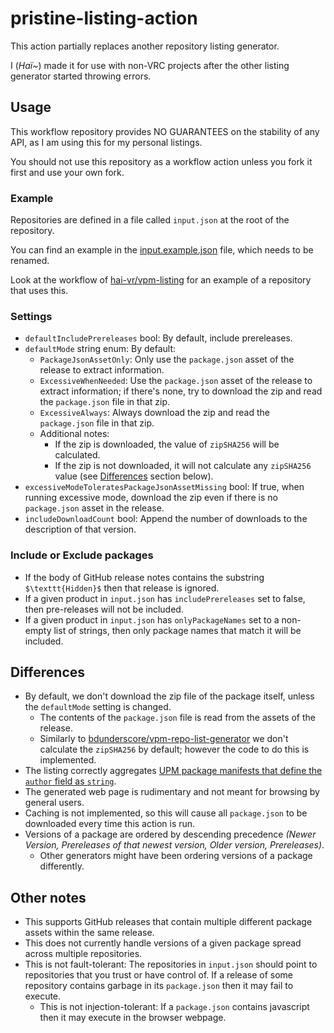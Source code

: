﻿pristine-listing-action
====

This action partially replaces another repository listing generator.

I (*Haï~*) made it for use with non-VRC projects after the other listing generator started throwing errors.

## Usage

This workflow repository provides NO GUARANTEES on the stability of any API, as I am using this for my personal listings.

You should not use this repository as a workflow action unless you fork it first and use your own fork.

### Example

Repositories are defined in a file called `input.json` at the root of the repository.

You can find an example in the [input.example.json](input.example.json) file, which needs to be renamed.

Look at the workflow of [hai-vr/vpm-listing](https://github.com/hai-vr/vpm-listing/blob/main/.github/workflows/build-listing.yml) for an example of a repository that uses this.

### Settings

- `defaultIncludePrereleases` bool: By default, include prereleases. 
- `defaultMode` string enum: By default:
  - `PackageJsonAssetOnly`: Only use the `package.json` asset of the release to extract information.
  - `ExcessiveWhenNeeded`: Use the `package.json` asset of the release to extract information; if there's none, try to download the zip and read the `package.json` file in that zip.
  - `ExcessiveAlways`: Always download the zip and read the `package.json` file in that zip.
  - Additional notes:
    - If the zip is downloaded, the value of `zipSHA256` will be calculated.
    - If the zip is not downloaded, it will not calculate any `zipSHA256` value (see [Differences](#differences) section below).
- `excessiveModeToleratesPackageJsonAssetMissing` bool: If true, when running excessive mode, download the zip even if there is no `package.json` asset in the release.
- `includeDownloadCount` bool: Append the number of downloads to the description of that version.

### Include or Exclude packages

- If the body of GitHub release notes contains the substring `$\texttt{Hidden}$` then that release is ignored.
- If a given product in `input.json` has `includePrereleases` set to false, then pre-releases will not be included.
- If a given product in `input.json` has `onlyPackageNames` set to a non-empty list of strings, then only package names that match it will be included.

## Differences

- By default, we don't download the zip file of the package itself, unless the `defaultMode` setting is changed.
  - The contents of the `package.json` file is read from the assets of the release.
  - Similarly to [bdunderscore/vpm-repo-list-generator](https://github.com/bdunderscore/vpm-repo-list-generator)
    we don't calculate the `zipSHA256` by default; however the code to do this is implemented.
- The listing correctly aggregates [UPM package manifests that define the `author` field as `string`](https://docs.unity3d.com/Manual/upm-manifestPkg.html#:~:text=author,Object%20or%20string).
- The generated web page is rudimentary and not meant for browsing by general users.
- Caching is not implemented, so this will cause all `package.json` to be downloaded every time this action is run.
- Versions of a package are ordered by descending precedence *(Newer Version, Prereleases of that newest version, Older version, Prereleases)*.
  - Other generators might have been ordering versions of a package differently.

## Other notes

- This supports GitHub releases that contain multiple different package assets within the same release.
- This does not currently handle versions of a given package spread across multiple repositories.
- This is not fault-tolerant: The repositories in `input.json` should point to repositories that you trust or have control of.
  If a release of some repository contains garbage in its `package.json` then it may fail to execute.
  - This is not injection-tolerant: If a `package.json` contains javascript then it may execute in the browser webpage.